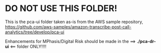 # DO NOT USE THIS FOLDER!

This is the pca-ui folder taken as-is from the AWS sample repository, https://github.com/aws-samples/amazon-transcribe-post-call-analytics/tree/develop/pca-ui

Enhancements for MPhasis/Digital Risk should be made in the ==> **./pca-dr-ui** <== folder ONLY!!!!

